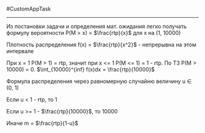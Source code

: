 #CustomAppTask

---

Из постановки задачи и определения мат. ожидания легко получать формулу вероятности P(M > x) = $\frac{rtp}{x}$ для x на (1, 10000)

Плотность распределения f(x) = $\frac{rtp}{x^2}$ - непрерывна на этом интервале

При x = 1 P(M > 1)  = rtp, значит при x <= 1 P(M <= 1) = 1 - rtp. По ТЗ P(M > 10000) = 0. $\int_{10000}^{inf} f(x)dx = \frac{rtp}{10000}$

Формула распределения через равномерную случайню величину u $\in$ (0, 1)

Если u < 1 - rtp, то 1

Если u >= 1 - $\frac{rtp}{10000}$, то 10000

Иначе m = $\frac{rtp}{1-u}$

